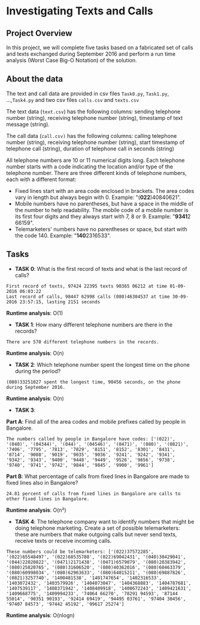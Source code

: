 # Investigating Texts and Calls
## Project Overview
In this project, we will complete five tasks based on a fabricated set of calls and texts exchanged during September 2016 and perform a run time analysis (Worst Case Big-O Notation) of the solution.

## About the data 
The text and call data are provided in csv files `Task0.py`, `Task1.py`, ...,`Task4.py` 
and two csv files `calls.csv` and `texts.csv`

The text data (`text.csv`) has the following columns: sending telephone number (string), receiving telephone number (string), timestamp of text message (string).

The call data (`call.csv)` has the following columns: calling telephone number (string), receiving telephone number (string), start timestamp of telephone call (string), duration of telephone call in seconds (string)

All telephone numbers are 10 or 11 numerical digits long. Each telephone number starts with a code indicating the location and/or type of the telephone number. There are three different kinds of telephone numbers, each with a different format:

+ Fixed lines start with an area code enclosed in brackets. The area codes vary in length but always begin with 0. Example: "(**022**)40840621".
+ Mobile numbers have no parentheses, but have a space in the middle of the number to help readability. The mobile code of a mobile number is its first four digits and they always start with 7, 8 or 9. Example: "**9341**2 66159".
+ Telemarketers' numbers have no parentheses or space, but start with the code 140. Example: "**140**2316533".

## Tasks

* __TASK 0__: What is the first record of texts and what is the last record of calls?
```
First record of texts, 97424 22395 texts 90365 06212 at time 01-09-2016 06:03:22                                        
Last record of calls, 98447 62998 calls (080)46304537 at time 30-09-2016 23:57:15, lasting 2151 seconds
```
__Runtime analysis__: O(1)

* __TASK 1__: How many different telephone numbers are there in the records?
```
There are 570 different telephone numbers in the records.
```
__Runtime analysis__: O(n)

* __TASK 2__: Which telephone number spent the longest time on the phone during the period? 
```
(080)33251027 spent the longest time, 90456 seconds, on the phone during September 2016.
```
__Runtime analysis__: O(n)

* __TASK 3__:

__Part A__: Find all of the area codes and mobile prefixes called by people in Bangalore.
```
The numbers called by people in Bangalore have codes: ['(022)', '(040)', '(04344)', '(044)', '(04546)', '(0471)', '(080)', '(0821)', '7406', '7795', '7813', '7829', '8151', '8152', '8301', '8431', '8714', '9008', '9019', '9035', '9036', '9241', '9242', '9341', '9342', '9343', '9400', '9448', '9449', '9526', '9656', '9738', '9740', '9741', '9742', '9844', '9845', '9900', '9961']     
```

__Part B__: What percentage of calls from fixed lines in Bangalore are made
to fixed lines also in Bangalore?
```
24.81 percent of calls from fixed lines in Bangalore are calls to other fixed lines in Bangalore. 
```
__Runtime analysis__: O(n²)

* __TASK 4__:
The telephone company want to identify numbers that might be doing telephone marketing. 
Create a set of possible telemarketers: these are numbers that make outgoing calls but never send texts, receive texts or receive incoming calls.
```
These numbers could be telemarketers: ['(022)37572285', '(022)65548497', '(022)68535788', '(022)69042431', '(040)30429041', '(044)22020822', '(0471)2171438', '(0471)6579079', '(080)20383942', '(080)25820765', '(080)31606520', '(080)40362016', '(080)60463379', '(080)60998034', '(080)62963633', '(080)64015211', '(080)69887826', '(0821)3257740', '1400481538', '1401747654', '1402316533', '1403072432', '1403579926', '1404073047', '1404368883', '1404787681', '1407539117', '1408371942', '1408409918', '1408672243', '1409421631', '1409668775', '1409994233', '74064 66270', '78291 94593', '87144 55014', '90351 90193', '92414 69419', '94495 03761', '97404 30456', '97407 84573', '97442 45192', '99617 25274'] 
```
__Runtime analysis__: O(nlogn)






